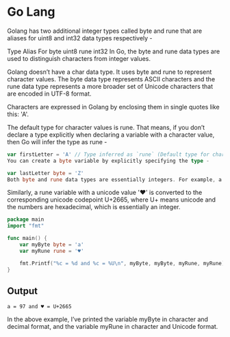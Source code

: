 Go Lang
==========

Golang has two additional integer types called byte and rune that are aliases for uint8 and int32 data types respectively -

Type	Alias For
byte	uint8
rune	int32
In Go, the byte and rune data types are used to distinguish characters from integer values.

Golang doesn’t have a char data type. It uses byte and rune to represent character values. The byte data type represents ASCII characters and the rune data type represents a more broader set of Unicode characters that are encoded in UTF-8 format.

Characters are expressed in Golang by enclosing them in single quotes like this: 'A'.

The default type for character values is rune. That means, if you don’t declare a type explicitly when declaring a variable with a character value, then Go will infer the type as rune -

```go
var firstLetter = 'A' // Type inferred as `rune` (Default type for character values)
You can create a byte variable by explicitly specifying the type -

var lastLetter byte = 'Z'
Both byte and rune data types are essentially integers. For example, a byte variable with value 'a' is converted to the integer 97.
```

Similarly, a rune variable with a unicode value '♥' is converted to the corresponding unicode codepoint U+2665, where U+ means unicode and the numbers are hexadecimal, which is essentially an integer.

```go
package main
import "fmt"

func main() {
	var myByte byte = 'a'
	var myRune rune = '♥'

	fmt.Printf("%c = %d and %c = %U\n", myByte, myByte, myRune, myRune)
}
```

## Output
```
a = 97 and ♥ = U+2665
```
In the above example, I’ve printed the variable myByte in character and decimal format, and the variable myRune in character and Unicode format.

